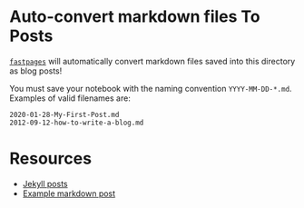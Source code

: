 # Auto-convert markdown files To Posts

[`fastpages`](https://github.com/fastai/fastpages) will automatically convert markdown files saved into this directory as blog posts!

You must save your notebook with the naming convention `YYYY-MM-DD-*.md`.  Examples of valid filenames are:

```shell
2020-01-28-My-First-Post.md
2012-09-12-how-to-write-a-blog.md
```

# Resources

- [Jekyll posts](https://jekyllrb.com/docs/posts/)
- [Example markdown post](https://github.com/fastai/fastpages/blob/master/_posts/2020-01-14-test-markdown-post.md)
